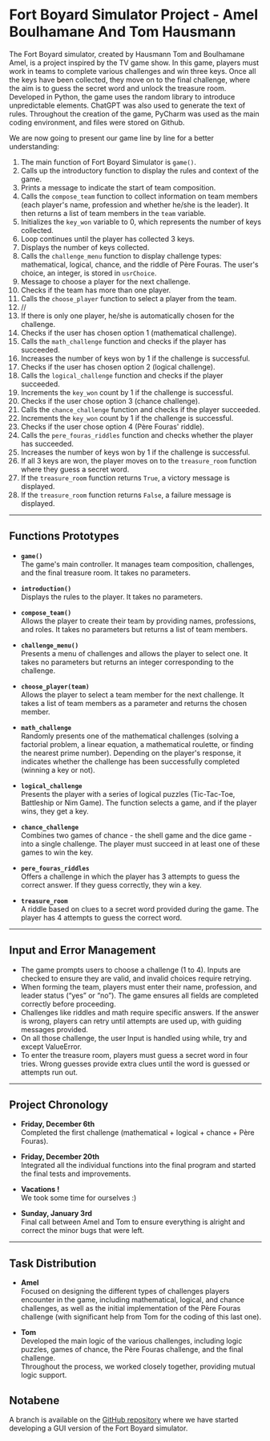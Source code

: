 # Fort Boyard Simulator Project - Amel Boulhamane And Tom Hausmann

The Fort Boyard simulator, created by Hausmann Tom and Boulhamane Amel, is a project inspired by the TV game show. In this game, players must work in teams to complete various challenges and win three keys. Once all the keys have been collected, they move on to the final challenge, where the aim is to guess the secret word and unlock the treasure room. Developed in Python, the game uses the random library to introduce unpredictable elements. ChatGPT was also used to generate the text of rules. Throughout the creation of the game, PyCharm was used as the main coding environment, and files were stored on Github.

We are now going to present our game line by line for a better understanding:

1. The main function of Fort Boyard Simulator is `game()`.
2. Calls up the introductory function to display the rules and context of the game.
3. Prints a message to indicate the start of team composition.
4. Calls the `compose_team` function to collect information on team members (each player's name, profession and whether he/she is the leader). It then returns a list of team members in the `team` variable.
5. Initializes the `key_won` variable to 0, which represents the number of keys collected.
6. Loop continues until the player has collected 3 keys.
7. Displays the number of keys collected.
8. Calls the `challenge_menu` function to display challenge types: mathematical, logical, chance, and the riddle of Père Fouras. The user's choice, an integer, is stored in `usrChoice`.  
9. Message to choose a player for the next challenge.
10. Checks if the team has more than one player.
11. Calls the `choose_player` function to select a player from the team.
12. //
13. If there is only one player, he/she is automatically chosen for the challenge.
14. Checks if the user has chosen option 1 (mathematical challenge).
15. Calls the `math_challenge` function and checks if the player has succeeded.
16. Increases the number of keys won by 1 if the challenge is successful.
17. Checks if the user has chosen option 2 (logical challenge).
18. Calls the `logical_challenge` function and checks if the player succeeded. 
19. Increments the `key_won` count by 1 if the challenge is successful. 
20. Checks if the user chose option 3 (chance challenge). 
21. Calls the `chance_challenge` function and checks if the player succeeded. 
22. Increments the `key_won` count by 1 if the challenge is successful.
23. Checks if the user chose option 4 (Père Fouras' riddle). 
24. Calls the `pere_fouras_riddles` function and checks whether the player has succeeded.
25. Increases the number of keys won by 1 if the challenge is successful.
26. If all 3 keys are won, the player moves on to the `treasure_room` function where they guess a secret word.
27. If the `treasure_room` function returns `True`, a victory message is displayed.
28. If the `treasure_room` function returns `False`, a failure message is displayed.

---

## Functions Prototypes

- **`game()`**  
  The game's main controller. It manages team composition, challenges, and the final treasure room. It takes no parameters.
  
- **`introduction()`**  
  Displays the rules to the player. It takes no parameters.
  
- **`compose_team()`**  
  Allows the player to create their team by providing names, professions, and roles. It takes no parameters but returns a list of team members.
  
- **`challenge_menu()`**  
  Presents a menu of challenges and allows the player to select one. It takes no parameters but returns an integer corresponding to the challenge.
  
- **`choose_player(team)`**  
  Allows the player to select a team member for the next challenge. It takes a list of team members as a parameter and returns the chosen member.
  
- **`math_challenge`**  
  Randomly presents one of the mathematical challenges (solving a factorial problem, a linear equation, a mathematical roulette, or finding the nearest prime number). Depending on the player's response, it indicates whether the challenge has been successfully completed (winning a key or not).
  
- **`logical_challenge`**  
  Presents the player with a series of logical puzzles (Tic-Tac-Toe, Battleship or Nim Game). The function selects a game, and if the player wins, they get a key.
  
- **`chance_challenge`**  
  Combines two games of chance - the shell game and the dice game - into a single challenge. The player must succeed in at least one of these games to win the key.
  
- **`pere_fouras_riddles`**  
  Offers a challenge in which the player has 3 attempts to guess the correct answer. If they guess correctly, they win a key.
  
- **`treasure_room`**  
  A riddle based on clues to a secret word provided during the game. The player has 4 attempts to guess the correct word.

---

## Input and Error Management

- The game prompts users to choose a challenge (1 to 4). Inputs are checked to ensure they are valid, and invalid choices require retrying.
- When forming the team, players must enter their name, profession, and leader status (“yes” or “no”). The game ensures all fields are completed correctly before proceeding.
- Challenges like riddles and math require specific answers. If the answer is wrong, players can retry until attempts are used up, with guiding messages provided.
- On all those challenge, the user Input is handled using while, try and except ValueError.
- To enter the treasure room, players must guess a secret word in four tries. Wrong guesses provide extra clues until the word is guessed or attempts run out.

---

## Project Chronology

- **Friday, December 6th**  
  Completed the first challenge (mathematical + logical + chance + Père Fouras).
  
- **Friday, December 20th**  
  Integrated all the individual functions into the final program and started the final tests and improvements.

- **Vacations !**  
  We took some time for ourselves :)

- **Sunday, January 3rd**  
  Final call between Amel and Tom to ensure everything is alright and correct the minor bugs that were left.

---

## Task Distribution

- **Amel**  
  Focused on designing the different types of challenges players encounter in the game, including mathematical, logical, and chance challenges, as well as the initial implementation of the Père Fouras challenge (with significant help from Tom for the coding of this last one).
  
- **Tom**  
  Developed the main logic of the various challenges, including logic puzzles, games of chance, the Père Fouras challenge, and the final challenge.  
  Throughout the process, we worked closely together, providing mutual logic support.

## Notabene

A branch is available on the [GitHub repository](https://github.com/Sphax5117/pyfort-amel-tom-int1/tree/GUI-version) where we have started developing a GUI version of the Fort Boyard simulator.
